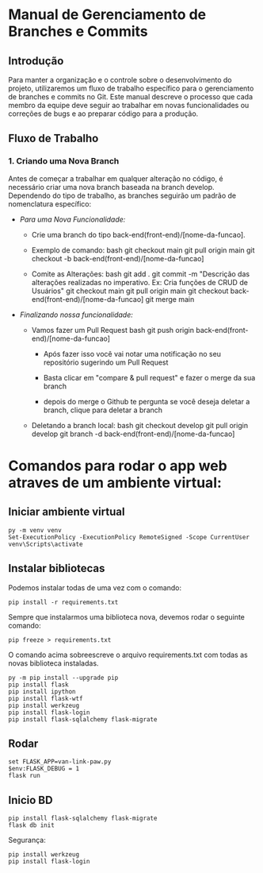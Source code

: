 # Manual de Gerenciamento de Branches e Commits

## Introdução

Para manter a organização e o controle sobre o desenvolvimento do projeto, utilizaremos um fluxo de trabalho específico para o gerenciamento de branches e commits no Git. 
Este manual descreve o processo que cada membro da equipe deve seguir ao trabalhar em novas funcionalidades ou correções de bugs e ao preparar código para a produção.

## Fluxo de Trabalho

### 1. Criando uma Nova Branch

Antes de começar a trabalhar em qualquer alteração no código, é necessário criar uma nova branch baseada na branch develop. 
Dependendo do tipo de trabalho, as branches seguirão um padrão de nomenclatura específico:

- *Para uma Nova Funcionalidade:*
  - Crie uma branch do tipo back-end(front-end)/[nome-da-funcao].
  - Exemplo de comando:
    bash
    git checkout main
    git pull origin main
    git checkout -b back-end(front-end)/[nome-da-funcao]
    
  - Comite as Alterações:
    bash
    git add .
    git commit -m "Descrição das alterações realizadas no imperativo. Ex: Cria funções de CRUD de Usuários"
    git checkout main
    git pull origin main
    git checkout back-end(front-end)/[nome-da-funcao]
    git merge main
    
     
- *Finalizando nossa funcionalidade:*
  - Vamos fazer um Pull Request
    bash
    git push origin back-end(front-end)/[nome-da-funcao]
    
    - Após fazer isso você vai notar uma notificação no seu repositório sugerindo um Pull Request
    

    - Basta clicar em "compare & pull request" e fazer o merge da sua branch
      

    - depois do merge o Github te pergunta se você deseja deletar a branch, clique para deletar a branch
    
  - Deletando a branch local:
    bash
    git checkout develop
    git pull origin develop
    git branch -d back-end(front-end)/[nome-da-funcao]


# Comandos para rodar o app web atraves de um ambiente virtual:


## Iniciar ambiente virtual
```
py -m venv venv
Set-ExecutionPolicy -ExecutionPolicy RemoteSigned -Scope CurrentUser
venv\Scripts\activate
```

## Instalar bibliotecas
Podemos instalar todas de uma vez com o comando:
```
pip install -r requirements.txt
```

Sempre que instalarmos uma biblioteca nova, devemos rodar o seguinte comando:
```
pip freeze > requirements.txt
```
O comando acima sobreescreve o arquivo requirements.txt com todas as novas biblioteca instaladas.


```
py -m pip install --upgrade pip
pip install flask
pip install ipython
pip install flask-wtf
pip install werkzeug
pip install flask-login
pip install flask-sqlalchemy flask-migrate
```



## Rodar
```
set FLASK_APP=van-link-paw.py
$env:FLASK_DEBUG = 1
flask run
```
## Inicio BD
```
pip install flask-sqlalchemy flask-migrate
flask db init
```
Segurança:
```
pip install werkzeug
pip install flask-login

